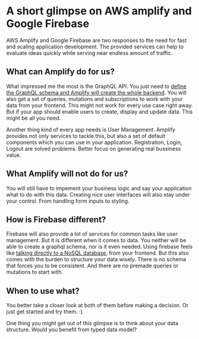 # A short glimpse on AWS amplify and Google Firebase

AWS Amplify and Google Firebase are two responses to the need for fast and scaling application development. 
The provided services can help to evaluate ideas quickly while serving near endless amount of traffic.

## What can Amplify do for us?
What impressed me the most is the GraphQL API. 
You just need to [define the GraphQL schema and Amplify will create the whole backend](https://docs.amplify.aws/cli/graphql-transformer/overview). 
You will also get a set of queries, mutations and subscriptions to work with your data from your frontend.
This might not work for every use case right away. But if your app should enable users to create, display and update data. This might be all you need.

Another thing kind of every app needs is User Management. 
Amplify provides not only services to tackle this, but also a set of default components which you can use in your application.
Registration, Login, Logout are solved problems. 
Better focus on generating real bussiness value. 

## What Amplify will not do for us?
You will still have to impement your business logic and say your application what to do with this data.
Creating nice user interfaces will also stay under your control. From handling form inputs to styling.

## How is Firebase different?
Firebase will also provide a lot of services for common tasks like user management.
But it is different when it comes to data. You neither will be able to create a graphql schema, nor is it even needed.
Using firebase feels like [talking directly to a NoSQL database](https://firebase.google.com/docs/firestore/query-data/get-data), from your frontend. 
But this also comes with the burden to structure your data wisely. 
There is no schema that forces you to be consistent. 
And there are no premade queries or mutations to start with.

## When to use what?
You better take a closer look at both of them before making a decision. Or just get started and try them. :)

One thing you might get out of this glimpse is to think about your data structure. Would you benefit from typed data model?
